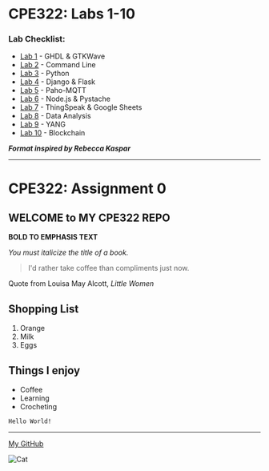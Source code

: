 # CPE322: Labs 1-10

### Lab Checklist:
-  [Lab 1](https://github.com/jmarti5682/CPE322/blob/main/Labs/Lab1.md) - GHDL & GTKWave
-  [Lab 2](https://github.com/jmarti5682/CPE322/blob/main/Labs/Lab2.md) - Command Line
-  [Lab 3](https://github.com/jmarti5682/CPE322/blob/main/Labs/Lab3.md) - Python
-  [Lab 4](https://github.com/jmarti5682/CPE322/blob/main/Labs/Lab4.md) - Django & Flask
-  [Lab 5](https://github.com/jmarti5682/CPE322/blob/main/Labs/Lab5.md) - Paho-MQTT
-  [Lab 6](https://github.com/jmarti5682/CPE322/blob/main/Labs/Lab6.md) - Node.js & Pystache
-  [Lab 7](https://github.com/jmarti5682/CPE322/blob/main/Labs/Lab7.md) - ThingSpeak & Google Sheets
-  [Lab 8](https://github.com/jmarti5682/CPE322/blob/main/Labs/Lab8.md) - Data Analysis
-  [Lab 9](https://github.com/jmarti5682/CPE322/blob/main/Labs/Lab9.md) - YANG
-  [Lab 10](https://github.com/jmarti5682/CPE322/blob/main/Labs/Lab_10.md) - Blockchain

***Format inspired by Rebecca Kaspar***




---
# CPE322: Assignment 0

## WELCOME to MY CPE322 REPO

**BOLD TO EMPHASIS TEXT**

*You must italicize the title of a book.*


> I'd rather take coffee than compliments just now.

Quote from Louisa May Alcott, *Little Women*

## Shopping List
1. Orange
2. Milk
3. Eggs

## Things I enjoy
- Coffee
- Learning
- Crocheting


`Hello World!`

---

[My GitHub](https://github.com/jmarti5682)

![Cat](https://images.pexels.com/photos/45201/kitty-cat-kitten-pet-45201.jpeg?auto=compress&cs=tinysrgb&dpr=1&w=500)
